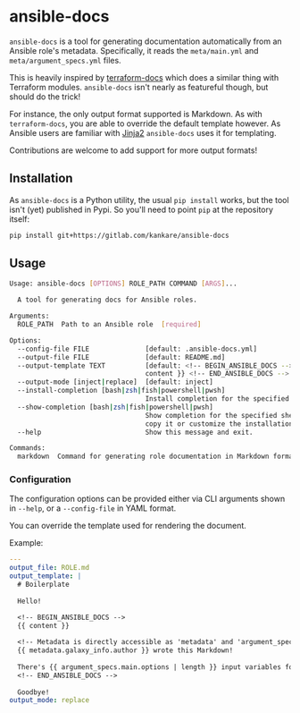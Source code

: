 # ansible-docs

`ansible-docs` is a tool for generating documentation automatically from an Ansible role's metadata. Specifically, it reads the `meta/main.yml` and `meta/argument_specs.yml` files.

This is heavily inspired by [terraform-docs](https://github.com/terraform-docs/terraform-docs) which does a similar thing with Terraform modules. `ansible-docs` isn't nearly as featureful though, but should do the trick!

For instance, the only output format supported is Markdown. As with `terraform-docs`, you are able to override the default template however. As Ansible users are familiar with [Jinja2](https://jinja.palletsprojects.com/en/3.1.x/) `ansible-docs` uses it for templating.

Contributions are welcome to add support for more output formats!

## Installation

As `ansible-docs` is a Python utility, the usual `pip install` works, but the tool isn't (yet) published in Pypi. So you'll need to point `pip` at the repository itself:

``` sh
pip install git+https://gitlab.com/kankare/ansible-docs
```

## Usage

``` sh
Usage: ansible-docs [OPTIONS] ROLE_PATH COMMAND [ARGS]...

  A tool for generating docs for Ansible roles.

Arguments:
  ROLE_PATH  Path to an Ansible role  [required]

Options:
  --config-file FILE              [default: .ansible-docs.yml]
  --output-file FILE              [default: README.md]
  --output-template TEXT          [default: <!-- BEGIN_ANSIBLE_DOCS --> {{
                                  content }} <!-- END_ANSIBLE_DOCS --> ]
  --output-mode [inject|replace]  [default: inject]
  --install-completion [bash|zsh|fish|powershell|pwsh]
                                  Install completion for the specified shell.
  --show-completion [bash|zsh|fish|powershell|pwsh]
                                  Show completion for the specified shell, to
                                  copy it or customize the installation.
  --help                          Show this message and exit.

Commands:
  markdown  Command for generating role documentation in Markdown format.
```

### Configuration

The configuration options can be provided either via CLI arguments shown in `--help`, or a `--config-file` in YAML format.

You can override the template used for rendering the document.

Example:

``` yaml
---
output_file: ROLE.md
output_template: |
  # Boilerplate
  
  Hello!

  <!-- BEGIN_ANSIBLE_DOCS -->
  {{ content }}
  
  <!-- Metadata is directly accessible as 'metadata' and 'argument_specs' -->
  {{ metadata.galaxy_info.author }} wrote this Markdown!
  
  There's {{ argument_specs.main.options | length }} input variables for main.yml.
  <!-- END_ANSIBLE_DOCS -->
  
  Goodbye!
output_mode: replace
```
